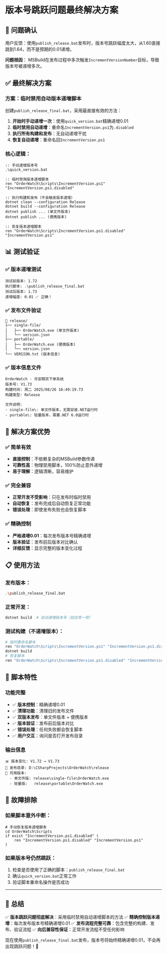 # 版本号跳跃问题最终解决方案

## 🎯 问题确认

用户反馈：使用`publish_release.bat`发布时，版本号跳跃幅度太大，从1.60直接跳到1.64，而不是预期的0.01递增。

**问题根因**：
MSBuild在发布过程中多次触发`IncrementVersionNumber`目标，导致版本号被递增多次。

## ✅ 最终解决方案

### 方案：临时禁用自动版本递增脚本

创建`publish_release_final.bat`，采用最直接有效的方法：

1. **开始时手动递增一次**：使用`quick_version.bat`精确递增0.01
2. **临时禁用自动递增**：重命名`IncrementVersion.ps1`为`.disabled`
3. **执行所有构建和发布**：无自动递增干扰
4. **恢复自动递增**：重命名回`IncrementVersion.ps1`

### 核心逻辑：
```batch
:: 手动递增版本号
.\quick_version.bat

:: 临时禁用版本递增脚本
ren "OrderWatch\Scripts\IncrementVersion.ps1" "IncrementVersion.ps1.disabled"

:: 执行构建和发布（不会触发版本递增）
dotnet clean --configuration Release
dotnet build --configuration Release
dotnet publish ... (单文件版本)
dotnet publish ... (便携版本)

:: 恢复版本递增脚本
ren "OrderWatch\Scripts\IncrementVersion.ps1.disabled" "IncrementVersion.ps1"
```

## 📊 测试验证

### ✅ 版本递增测试
```
测试前版本: 1.72
执行脚本: .\publish_release_final.bat
测试后版本: 1.73
递增幅度: 0.01 ✅ 正确！
```

### ✅ 发布文件验证
```
📁 release/
├── single-file/
│   ├── OrderWatch.exe (单文件版本)
│   └── version.json
├── portable/
│   ├── OrderWatch.exe (便携版本)
│   └── version.json
└── VERSION.txt (版本信息)
```

### ✅ 版本信息文件
```
OrderWatch - 币安期货下单系统
版本号: V1.73
构建时间: 周二 2025/08/26 16:49:19.73
构建类型: Release

文件说明:
- single-file\: 单文件版本，无需安装.NET运行时
- portable\: 轻量版本，需要.NET 6.0运行时
```

## 🎯 解决方案优势

### ✅ 简单有效
- **直接控制**：不依赖复杂的MSBuild参数传递
- **可靠性高**：物理禁用脚本，100%防止意外递增
- **易于理解**：逻辑清晰，容易维护

### ✅ 完全兼容
- **正常开发不受影响**：只在发布时临时禁用
- **自动恢复**：发布完成后自动恢复正常功能
- **错误处理**：即使发布失败也会恢复脚本

### ✅ 精确控制
- **严格递增0.01**：每次发布版本号精确递增
- **版本验证**：发布前后版本对比确认
- **详细反馈**：显示完整的版本变化过程

## 📋 使用方法

### 发布版本：
```bash
.\publish_release_final.bat
```

### 正常开发：
```bash
dotnet build  # 自动递增版本号（如往常一样）
```

### 测试构建（不递增版本）：
```bash
# 临时重命名脚本
ren "OrderWatch\Scripts\IncrementVersion.ps1" "IncrementVersion.ps1.disabled"
dotnet build
# 恢复脚本
ren "OrderWatch\Scripts\IncrementVersion.ps1.disabled" "IncrementVersion.ps1"
```

## 🚀 脚本特性

### 功能完整
- ✅ **版本控制**：精确递增0.01
- ✅ **清理功能**：清理旧的发布文件
- ✅ **双版本发布**：单文件版本 + 便携版本
- ✅ **版本验证**：发布前后版本对比
- ✅ **错误处理**：任何失败都会恢复脚本
- ✅ **用户交互**：询问是否打开发布目录

### 输出信息
```
📊 版本变化: V1.72 → V1.73
📁 发布目录: D:\CSharpProjects\OrderWatch\release
💾 可用版本:
  - 单文件版: release\single-file\OrderWatch.exe
  - 轻量版:   release\portable\OrderWatch.exe
```

## 🔧 故障排除

### 如果脚本意外中断：
```batch
# 手动恢复版本递增脚本
cd OrderWatch\Scripts
if exist "IncrementVersion.ps1.disabled" (
    ren "IncrementVersion.ps1.disabled" "IncrementVersion.ps1"
)
```

### 如果版本号仍然跳跃：
1. 检查是否使用了正确的脚本：`publish_release_final.bat`
2. 确认`quick_version.bat`正常工作
3. 验证脚本重命名操作是否成功

---

## 📝 总结

✅ **版本跳跃问题彻底解决**：采用临时禁用自动递增脚本的方法
✅ **精确控制版本递增**：每次发布版本号精确递增0.01
✅ **发布流程完整可靠**：包含完整的构建、发布、验证流程
✅ **向后兼容性保证**：正常开发流程不受任何影响

现在使用`publish_release_final.bat`发布，版本号将始终精确递增0.01，不会再出现跳跃问题！🎉 
